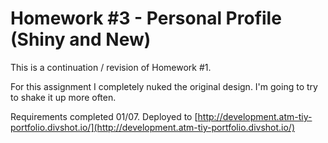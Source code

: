 # Homework #3 - Personal Profile (Shiny and New)

This is a continuation / revision of Homework \#1.

For this assignment I completely nuked the original design. I'm going to try to shake it up more often. 

Requirements completed 01/07.
Deployed to [http://development.atm-tiy-portfolio.divshot.io/](http://development.atm-tiy-portfolio.divshot.io/)
